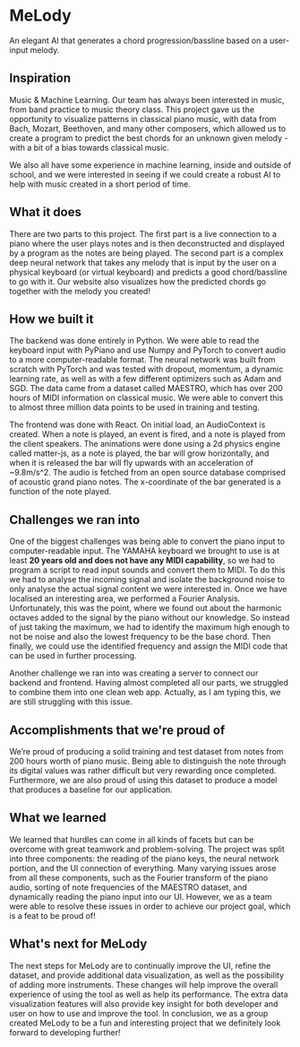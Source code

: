 # MeLody

An elegant AI that generates a chord progression/bassline based on a user-input melody.

## Inspiration
Music & Machine Learning. Our team has always been interested in music, from band practice to music theory class. This project gave us the opportunity to visualize patterns in classical piano music, with data from Bach, Mozart, Beethoven, and many other composers, which allowed us to create a program to predict the best chords for an unknown given melody - with a bit of a bias towards classical music.

We also all have some experience in machine learning, inside and outside of school, and we were interested in seeing if we could create a robust AI to help with music created in a short period of time.

## What it does
There are two parts to this project. The first part is a live connection to a piano where the user plays notes and is then deconstructed and displayed by a program as the notes are being played. The second part is a complex deep neural network that takes any melody that is input by the user on a physical keyboard (or virtual keyboard) and predicts a good chord/bassline to go with it. Our website also visualizes how the predicted chords go together with the melody you created!

## How we built it
The backend was done entirely in Python. We were able to read the keyboard input with PyPiano and use Numpy and PyTorch to convert audio to a more computer-readable format. The neural network was built from scratch with PyTorch and was tested with dropout, momentum, a dynamic learning rate, as well as with a few different optimizers such as Adam and SGD. The data came from a dataset called MAESTRO, which has over 200 hours of MIDI information on classical music. We were able to convert this to almost three million data points to be used in training and testing.

The frontend was done with React. On initial load, an AudioContext is created. When a note is played, an event is fired, and a note is played from the client speakers. The animations were done using a 2d physics engine called matter-js, as a note is played, the bar will grow horizontally, and when it is released the bar will fly upwards with an acceleration of ~9.8m/s^2. The audio is fetched from an open source database comprised of acoustic grand piano notes. The x-coordinate of the bar generated is a function of the note played.

## Challenges we ran into
One of the biggest challenges was being able to convert the piano input to computer-readable input. The YAMAHA keyboard we brought to use is at least **20 years old and does not have any MIDI capability**, so we had to program a script to read input sounds and convert them to MIDI. To do this we had to analyse the incoming signal and isolate the background noise to only analyse the actual signal content we were interested in. Once we have localised an interesting area, we performed a Fourier Analysis. Unfortunately, this was the point, where we found out about the harmonic octaves added to the signal by the piano without our knowledge. So instead of just taking the maximum, we had to identify the maximum high enough to not be noise and also the lowest frequency to be the base chord. Then finally, we could use the identified frequency and assign the MIDI code that can be used in further processing.

Another challenge we ran into was creating a server to connect our backend and frontend. Having almost completed all our parts, we struggled to combine them into one clean web app. Actually, as I am typing this, we are still struggling with this issue.

## Accomplishments that we're proud of
We’re proud of producing a solid training and test dataset from notes from 200 hours worth of piano music. Being able to distinguish the note through its digital values was rather difficult but very rewarding once completed. Furthermore, we are also proud of using this dataset to produce a model that produces a baseline for our application.

## What we learned
We learned that hurdles can come in all kinds of facets but can be overcome with great teamwork and problem-solving. The project was split into three components: the reading of the piano keys, the neural network portion, and the UI connection of everything. Many varying issues arose from all these components, such as the Fourier transform of the piano audio, sorting of note frequencies of the MAESTRO dataset, and dynamically reading the piano input into our UI. However, we as a team were able to resolve these issues in order to achieve our project goal, which is a feat to be proud of! 

## What's next for MeLody
The next steps for MeLody are to continually improve the UI, refine the dataset, and provide additional data visualization, as well as the possibility of adding more instruments. These changes will help improve the overall experience of using the tool as well as help its performance. The extra data visualization features will also provide key insight for both developer and user on how to use and improve the tool. In conclusion, we as a group created MeLody to be a fun and interesting project that we definitely look forward to developing further!
